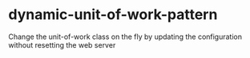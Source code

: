 # dynamic-unit-of-work-pattern
Change the unit-of-work class on the fly by updating the configuration without resetting the web server
